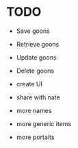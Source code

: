 # TODO

- Save goons
- Retrieve goons
- Update goons
- Delete goons
- create UI
- share with nate

- more names
- more generic items
- more portaits
